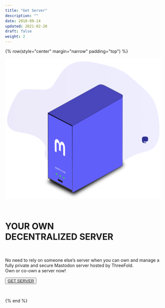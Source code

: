 ```yaml
---
title: "Get Server"
description: ""
date: 2018-09-14
updated: 2021-02-20
draft: false
weight: 2
---
```


<!-- section 1 HEADER -->

{% row(style="center" margin="narrow" padding="top") %}

![SERVER](img/getserver.png)

<br>

# YOUR OWN <BR> DECENTRALIZED SERVER

<br>

No need to rely on someone else’s server
when you can own and manage
a fully private and secure Mastodon server hosted by ThreeFold.<br>
Own or co-own a server now!

<button>[GET SERVER](/)</button>

<br>

{% end %}